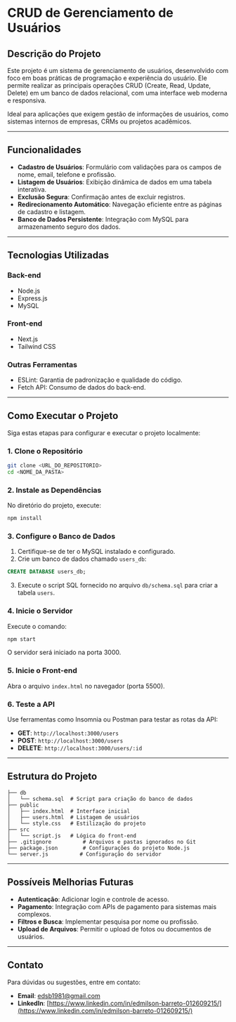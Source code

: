 # CRUD de Gerenciamento de Usuários

## Descrição do Projeto
Este projeto é um sistema de gerenciamento de usuários, desenvolvido com foco em boas práticas de programação e experiência do usuário. Ele permite realizar as principais operações CRUD (Create, Read, Update, Delete) em um banco de dados relacional, com uma interface web moderna e responsiva.

Ideal para aplicações que exigem gestão de informações de usuários, como sistemas internos de empresas, CRMs ou projetos acadêmicos.

---

## Funcionalidades
- **Cadastro de Usuários**: Formulário com validações para os campos de nome, email, telefone e profissão.
- **Listagem de Usuários**: Exibição dinâmica de dados em uma tabela interativa.
- **Exclusão Segura**: Confirmação antes de excluir registros.
- **Redirecionamento Automático**: Navegação eficiente entre as páginas de cadastro e listagem.
- **Banco de Dados Persistente**: Integração com MySQL para armazenamento seguro dos dados.

---

## Tecnologias Utilizadas
### **Back-end**
- Node.js
- Express.js
- MySQL

### **Front-end**
- Next.js
- Tailwind CSS

### **Outras Ferramentas**
- ESLint: Garantia de padronização e qualidade do código.
- Fetch API: Consumo de dados do back-end.

---

## Como Executar o Projeto
Siga estas etapas para configurar e executar o projeto localmente:

### **1. Clone o Repositório**
```bash
git clone <URL_DO_REPOSITORIO>
cd <NOME_DA_PASTA>
```

### **2. Instale as Dependências**
No diretório do projeto, execute:
```bash
npm install
```

### **3. Configure o Banco de Dados**
1. Certifique-se de ter o MySQL instalado e configurado.
2. Crie um banco de dados chamado `users_db`:
```sql
CREATE DATABASE users_db;
```
3. Execute o script SQL fornecido no arquivo `db/schema.sql` para criar a tabela `users`.

### **4. Inicie o Servidor**
Execute o comando:
```bash
npm start
```
O servidor será iniciado na porta 3000.

### **5. Inicie o Front-end**
Abra o arquivo `index.html` no navegador (porta 5500).

### **6. Teste a API**
Use ferramentas como Insomnia ou Postman para testar as rotas da API:
- **GET**: `http://localhost:3000/users`
- **POST**: `http://localhost:3000/users`
- **DELETE**: `http://localhost:3000/users/:id`

---

## Estrutura do Projeto
```
├── db
│   └── schema.sql  # Script para criação do banco de dados
├── public
│   ├── index.html  # Interface inicial
│   ├── users.html  # Listagem de usuários
│   └── style.css   # Estilização do projeto
├── src
│   └── script.js   # Lógica do front-end
├── .gitignore          # Arquivos e pastas ignorados no Git
├── package.json        # Configurações do projeto Node.js
└── server.js          # Configuração do servidor
```

---

## Possíveis Melhorias Futuras
- **Autenticação**: Adicionar login e controle de acesso.
- **Pagamento**: Integração com APIs de pagamento para sistemas mais complexos.
- **Filtros e Busca**: Implementar pesquisa por nome ou profissão.
- **Upload de Arquivos**: Permitir o upload de fotos ou documentos de usuários.

---

## Contato
Para dúvidas ou sugestões, entre em contato:
- **Email**: [edsb1981@gmail.com](edsb1981@gmail.com)
- **LinkedIn**: [https://www.linkedin.com/in/edmilson-barreto-012609215/](https://www.linkedin.com/in/edmilson-barreto-012609215/)

